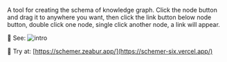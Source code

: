 A tool for creating the schema of knowledge graph. Click the node button and drag it to anywhere you want, then click the link button below node button, double click one node, single click another node, a link will appear. 

🎨 See:
![intro](https://github.com/220488/knowledge-graph-shcema-creator/assets/81165447/b0eafadb-5bfb-4d73-b134-fa07428397e3)

🎫 Try at: [https://schemer.zeabur.app/](https://schemer-six.vercel.app/)
